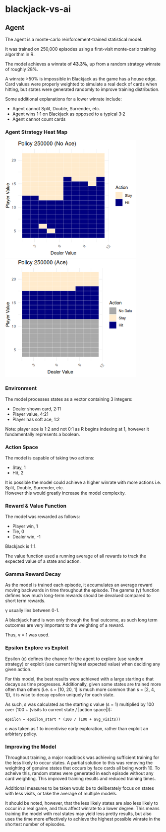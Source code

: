 # blackjack-vs-ai

## Agent
The agent is a monte-carlo reinforcement-trained statistical model.  

It was trained on 250,000 episodes using a first-visit monte-carlo training algorithm in R.  

The model achieves a winrate of **43.3%**, up from a random strategy winrate of roughly 28%.  

A winrate >50% is impossible in Blackjack as the game has a house edge. Card values were properly weighted to simulate a real deck of cards when hitting, but states were generated randomly to improve training distribution.  

Some additional explanations for a lower winrate include:
* Agent cannot Split, Double, Surrender, etc.  
* Agent wins 1:1 on Blackjack as opposed to a typical 3:2  
* Agent cannot count cards  

### Agent Strategy Heat Map
![Agent Heat Map, No Ace](README-images/model-heatmap-noace.png)
![Agent Heat Map, Ace](README-images/model-heatmap-ace.png)

### Environment
The model processes states as a vector containing 3 integers:  
* Dealer shown card, 2:11  
* Player value, 4:21  
* Player has soft ace, 1:2  

Note: player ace is 1:2 and not 0:1 as R begins indexing at 1, however it fundamentally represents a boolean. 

### Action Space
The model is capable of taking two actions:  
* Stay, 1  
* Hit, 2  

It is possible the model could achieve a higher winrate with more actions i.e. Split, Double, Surrender, etc.  
However this would greatly increase the model complexity.  

### Reward & Value Function
The model was rewarded as follows:  
* Player win, 1  
* Tie, 0  
* Dealer win, -1  

Blackjack is 1:1.  

The value function used a running average of all rewards to track the expected value of a state and action.  

### Gamma Reward Decay
As the model is trained each episode, it accumulates an average reward moving backwards in time throughout the episode. The gamma (γ) function defines how much long-term rewards should be devalued compared to short term rewards.  

γ usually lies between 0-1.  

A blackjack hand is won only through the final outcome, as such long term outcomes are very important to the weighting of a reward.  

Thus, γ = 1 was used.

### Epsilon Explore vs Exploit
Epsilon (ε) defines the chance for the agent to explore (use random strategy) or exploit (use current highest expected value) when deciding any given action.  

For this model, the best results were achieved with a large starting ε that decays as time progresses. Additionally, given some states are trained more often than others (i.e. s = [10, 20, 1] is much more common than s = [2, 4, 1]), it is wise to decay epsilon uniquely for each state.  

As such, ε was calculated as the starting ε value (ε = 1) multiplied by 100 over (100 + (visits to current state / |action space|)):  
```
epsilon = epsilon_start * (100 / (100 + avg_visits))
```  

ε was taken as 1 to incentivise early exploration, rather than exploit an arbirtary policy.

### Improving the Model
Throughout training, a major roadblock was achieving sufficient training for the less likely to occur states. A partial solution to this was removing the weighting of genuine states that occurs by face cards all being worth 10. To acheive this, random states were generated in each episode without any card weighting. This improved training results and reduced training times.

Additional measures to be taken would be to deliberately focus on states with less visits, or take the average of multiple models.  

It should be noted, however, that the less likely states are also less likely to occur in a real game, and thus affect winrate to a lower degree. This means training the model with real states may yield less pretty results, but also uses the time more effectively to achieve the highest possible winrate in the shortest number of episodes.  